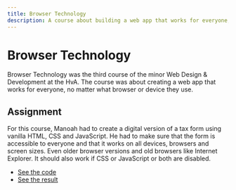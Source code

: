 ```yaml
---
title: Browser Technology
description: A course about building a web app that works for everyone, no matter what browser or device they use.
---
```


# Browser Technology

Browser Technology was the third course of the minor Web Design & Development at the HvA. The course was about creating a web app that works for everyone, no matter what browser or device they use.

## Assignment

For this course, Manoah had to create a digital version of a tax form using vanilla HTML, CSS and JavaScript. He had to make sure that the form is accessible to everyone and that it works on all devices, browsers and screen sizes. Even older browser versions and old browsers like Internet Explorer. It should also work if CSS or JavaScript or both are disabled.

- [See the code](https://github.com/mtdvlpr/bt-tax-form)
- [See the result](https://mtdvlpr.github.io/bt-tax-form/)
